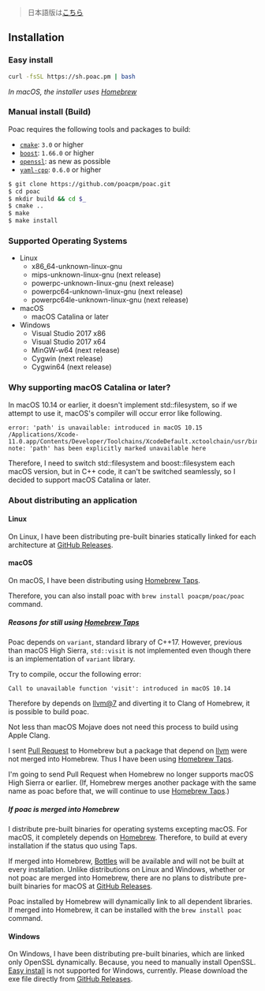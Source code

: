 > 日本語版は[こちら](https://doc.poac.pm/ja/getting-started/installation.html)

## Installation

### Easy install
```bash
curl -fsSL https://sh.poac.pm | bash
```
*In macOS, the installer uses [Homebrew](https://github.com/Homebrew/brew)*

### Manual install (Build)
Poac requires the following tools and packages to build:
* [`cmake`](https://github.com/Kitware/CMake): `3.0` or higher
* [`boost`](https://github.com/boostorg): `1.66.0` or higher
* [`openssl`](https://github.com/openssl/openssl): as new as possible
* [`yaml-cpp`](https://github.com/jbeder/yaml-cpp): `0.6.0` or higher

```bash
$ git clone https://github.com/poacpm/poac.git
$ cd poac
$ mkdir build && cd $_
$ cmake ..
$ make
$ make install
```

### Supported Operating Systems
* Linux
    * x86_64-unknown-linux-gnu
    * mips-unknown-linux-gnu (next release)
    * powerpc-unknown-linux-gnu (next release)
    * powerpc64-unknown-linux-gnu (next release)
    * powerpc64le-unknown-linux-gnu (next release)
* macOS
    * macOS Catalina or later
* Windows
    * Visual Studio 2017 x86
    * Visual Studio 2017 x64
    * MinGW-w64 (next release)
    * Cygwin (next release)
    * Cygwin64 (next release)

### Why supporting macOS Catalina or later?
In macOS 10.14 or earlier, it doesn't implement std::filesystem, so if we attempt to use it, macOS's compiler will occur error like following.

```
error: 'path' is unavailable: introduced in macOS 10.15
/Applications/Xcode-11.0.app/Contents/Developer/Toolchains/XcodeDefault.xctoolchain/usr/bin/../include/c++/v1/filesystem:739:24:
note: 'path' has been explicitly marked unavailable here
```

Therefore, I need to switch std::filesystem and boost::filesystem each macOS version, but in C++ code, it can't be switched seamlessly, so I decided to support macOS Catalina or later.

### About distributing an application
#### Linux
On Linux, I have been distributing pre-built binaries statically linked for each architecture at [GitHub Releases](https://github.com/poacpm/poac/releases).

#### macOS
On macOS, I have been distributing using [Homebrew Taps](https://docs.brew.sh/Taps).

Therefore, you can also install poac with `brew install poacpm/poac/poac` command.

##### Reasons for still using [Homebrew Taps](https://docs.brew.sh/Taps)
Poac depends on `variant`, standard library of C++17.
However, previous than macOS High Sierra, `std::visit` is not implemented even though there is an implementation of `variant` library.

Try to compile, occur the following error:

```
Call to unavailable function 'visit': introduced in macOS 10.14
```

Therefore by depends on [llvm@7](https://formulae.brew.sh/formula/llvm@7) and diverting it to Clang of Homebrew, it is possible to build poac.

Not less than macOS Mojave does not need this process to build using Apple Clang.

I sent [Pull Request](https://github.com/Homebrew/homebrew-core/pull/36880#issuecomment-462224649) to Homebrew but a package that depend on [llvm](https://formulae.brew.sh/formula/llvm) were not merged into Homebrew.
Thus I have been using [Homebrew Taps](https://docs.brew.sh/Taps).

I'm going to send Pull Request when Homebrew no longer supports macOS High Sierra or earlier.
(If, Homebrew merges another package with the same name as poac before that, we will continue to use [Homebrew Taps](https://docs.brew.sh/Taps).)

##### If poac is merged into Homebrew
I distribute pre-built binaries for operating systems excepting macOS.
For macOS, it completely depends on [Homebrew](https://github.com/Homebrew/brew).
Therefore, to build at every installation if the status quo using Taps.

If merged into Homebrew, [Bottles](https://docs.brew.sh/Bottles) will be available and will not be built at every installation.
Unlike distributions on Linux and Windows, whether or not poac are merged into Homebrew, there are no plans to distribute pre-built binaries for macOS at [GitHub Releases](https://github.com/poacpm/poac/releases).

Poac installed by Homebrew will dynamically link to all dependent libraries.
If merged into Homebrew, it can be installed with the `brew install poac` command.

#### Windows
On Windows, I have been distributing pre-built binaries, which are linked only OpenSSL dynamically.
Because, you need to manually install OpenSSL.
[Easy install](#easy-install) is not supported for Windows, currently.
Please download the exe file directly from [GitHub Releases](https://github.com/poacpm/poac/releases).
